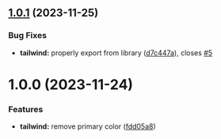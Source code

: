 ## [1.0.1](https://github.com/jasonruesch/jasonruesch/compare/portfolio-v1.0.0...portfolio-v1.0.1) (2023-11-25)


### Bug Fixes

* **tailwind:** properly export from library ([d7c447a](https://github.com/jasonruesch/jasonruesch/commit/d7c447a0076160e0a1fbc808b9f0f887874c7c3c)), closes [#5](https://github.com/jasonruesch/jasonruesch/issues/5)

# 1.0.0 (2023-11-24)


### Features

* **tailwind:** remove primary color ([fdd05a8](https://github.com/jasonruesch/jasonruesch/commit/fdd05a8239535998fdc8975b42f42da432e55530))
